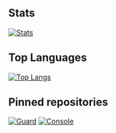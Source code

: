 <h2>Stats</h1>

[![Stats](https://github-readme-stats.vercel.app/api?username=summetdev&bg_color=30,e96443,904e95&title_color=fff&text_color=fff&icon_color=fff&count_private=true&show_icons=true&hide_border=true)](https://github.com/summetdev/summetdev)

<h2>Top Languages</h2>

[![Top Langs](https://github-readme-stats.vercel.app/api/top-langs/?username=summetdev&layout=compact&hide_title=true)](https://github.com/summetdev?tab=repositories)

<h2>Pinned repositories</h2>

[![Guard](https://github-readme-stats.vercel.app/api/pin/?username=discordguard&repo=guard)](https://github.com/DiscordGuard/Guard)
[![Console](https://github-readme-stats.vercel.app/api/pin/?username=summetdev&repo=Mindustry-Server-Console)](https://github.com/summetdev/Mindustry-Server-Console)
